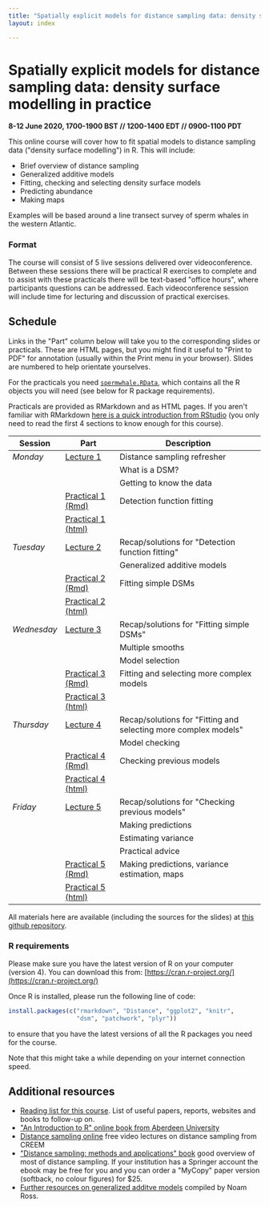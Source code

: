 ```yaml
---
title: "Spatially explicit models for distance sampling data: density surface modelling in practice"
layout: index

---
```


# Spatially explicit models for distance sampling data: density surface modelling in practice

**8-12 June 2020, 1700-1900 BST // 1200-1400 EDT // 0900-1100 PDT**

This online course will cover how to fit spatial models to distance sampling data ("density surface modelling") in R. This will include:

- Brief overview of distance sampling
- Generalized additive models
- Fitting, checking and selecting density surface models
- Predicting abundance
- Making maps

Examples will be based around a line transect survey of sperm whales in the western Atlantic.

### Format

The course will consist of 5 live sessions delivered over videoconference. Between these sessions there will be practical R exercises to complete and to assist with these practicals there will be text-based "office hours", where participants questions can be addressed. Each videoconference session will include time for lecturing and discussion of practical exercises.

## Schedule

Links in the "Part" column below will take you to the corresponding slides or practicals. These are HTML pages, but you might find it useful to "Print to PDF" for annotation (usually within the Print menu in your browser). Slides are numbered to help orientate yourselves.

For the practicals you need [`spermwhale.RData`](data/spermwhale.RData), which contains all the R objects you will need (see below for R package requirements).

Practicals are provided as RMarkdown and as HTML pages. If you aren't familiar with RMarkdown [here is a quick introduction from RStudio](https://rmarkdown.rstudio.com/lesson-1.html) (you only need to read the first 4 sections to know enough for this course).


Session     | Part                                                         | Description
------------|--------------------------------------------------------------|--------------
*Monday*    | [Lecture 1](slides/dsm1-refresher-what_is_a_dsm.html)        | Distance sampling refresher
            |                                                              | What is a DSM?
            |                                                              | Getting to know the data
            | [Practical 1 (Rmd)](practicals/01-detection-functions.Rmd)   | Detection function fitting
            | [Practical 1 (html)](practicals/01-detection-functions.html) |
*Tuesday*   | [Lecture 2](slides/dsm2-gams.html)                           | Recap/solutions for "Detection function fitting"
            |                                                              | Generalized additive models
            | [Practical 2 (Rmd)](practicals/02-simple-dsms.Rmd)          | Fitting simple DSMs
            | [Practical 2 (html)](practicals/02-simple-dsms.html)         |
*Wednesday* | [Lecture 3](slides/dsm3-multiple_smooths-section.html)       | Recap/solutions for "Fitting simple DSMs"
            |                                                              | Multiple smooths
            |                                                              | Model selection
            | [Practical 3 (Rmd)](practicals/03-multiple-smooths.Rmd)     | Fitting and selecting more complex models
            | [Practical 3 (html)](practicals/03-multiple-smooths.html)    |
*Thursday*  | [Lecture 4](slides/dsm4-model_checking.html)                 | Recap/solutions for "Fitting and selecting more complex models"
            |                                                              | Model checking
            | [Practical 4 (Rmd)](practicals/04-model-checking.Rmd)      | Checking previous models
            | [Practical 4 (html)](practicals/04-model-checking.html)      |
*Friday*    | [Lecture 5](slides/dsm5-prediction-variance-advice.html)     | Recap/solutions for "Checking previous models"
            |                                                              | Making predictions
            |                                                              | Estimating variance
            |                                                              | Practical advice
            | [Practical 5 (Rmd)](practicals/05-prediction-variance.Rmd)  | Making predictions, variance estimation, maps
            | [Practical 5 (html)](practicals/05-prediction-variance.html) |


All materials here are available (including the sources for the slides) at [this github repository](https://github.com/distanceworkshops/online-dsm-2020).


### R requirements

Please make sure you have the latest version of R on your computer (version 4). You can download this from: [https://cran.r-project.org/](https://cran.r-project.org/)

Once R is installed, please run the following line of code:

```r
install.packages(c("rmarkdown", "Distance", "ggplot2", "knitr",
                   "dsm", "patchwork", "plyr"))
```

to ensure that you have the latest versions of all the R packages you need for the course.

Note that this might take a while depending on your internet connection speed.


## Additional resources

- [Reading list for this course](reading_list.html). List of useful papers, reports, websites and books to follow-up on.
- ["An Introduction to R" online book from Aberdeen University](https://alexd106.github.io/Rbook/)
- [Distance sampling online](https://workshops.distancesampling.org/online-course/) free video lectures on distance sampling from CREEM
- ["Distance sampling: methods and applications" book](https://www.springer.com/us/book/9783319192185) good overview of most of distance sampling. If your institution has a Springer account the ebook may be free for you and you can order a "MyCopy" paper version (softback, no colour figures) for $25.
- [Further resources on generalized additve models](https://github.com/noamross/gam-resources) compiled by Noam Ross.


